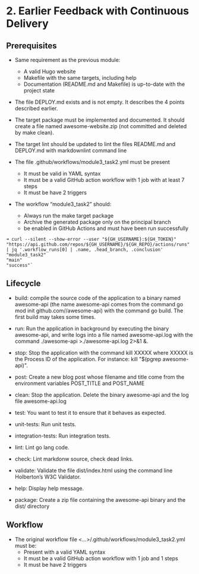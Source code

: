 # 2. Earlier Feedback with Continuous Delivery

## Prerequisites

- Same requirement as the previous module:
    - A valid Hugo website
    - Makefile with the same targets, including help
    - Documentation (README.md and Makefile) is up-to-date with the project state

- The file DEPLOY.md exists and is not empty. It describes the 4 points described earlier.

- The target package must be implemented and documented. It should create a file named awesome-website.zip (not committed and deleted by make clean).

- The target lint should be updated to lint the files README.md and DEPLOY.md with markdownlint command line

- The file .github/workflows/module3_task2.yml must be present
    - It must be valid in YAML syntax
    - It must be a valid GitHub action workflow with 1 job with at least 7 steps
    - It must be have 2 triggers

- The workflow “module3_task2” should:
    - Always run the make target package
    - Archive the generated package only on the principal branch
    - be enabled in GitHub Actions and must have been run successfully
```
➜ curl --silent --show-error --user "${GH_USERNAME}:${GH_TOKEN}" "https://api.github.com/repos/${GH_USERNAME}/${GH_REPO}/actions/runs" | jq '.workflow_runs[0] | .name, .head_branch, .conclusion'
"module3_task2"
"main"
"success"`
```

## Lifecycle

- build: compile the source code of the application to a binary named awesome-api (the name awesome-api comes from the command go mod init github.com/<your github handle>/awesome-api) with the command go build. The first build may takes some times.

- run: Run the application in background by executing the binary awesome-api, and write logs into a file named awesome-api.log with the command ./awesome-api >./awesome-api.log 2>&1 &.

- stop: Stop the application with the command kill XXXXX where XXXXX is the Process ID of the application. For instance: kill "$(pgrep awesome-api)".

- post: Create a new blog post whose filename and title come from the environment variables POST_TITLE and POST_NAME

- clean: Stop the application. Delete the binary awesome-api and the log file awesome-api.log

- test: You want to test it to ensure that it behaves as expected.

- unit-tests: Run unit tests.

- integration-tests: Run integration tests.

- lint: Lint go lang code.

- check: Lint markdonw source, check dead links.

- validate: Validate the file dist/index.html using the command line Holberton’s W3C Validator.

- help: Display help message.

- package: Create a zip file containing the awesome-api binary and the dist/ directory

## Workflow
-  The original workflow file <...>/.github/workflows/module3_task2.yml must be:
   -  Present with a valid YAML syntax
   -  It must be a valid GitHub action workflow with 1 job and 1 steps
   -  It must be have 2 triggers